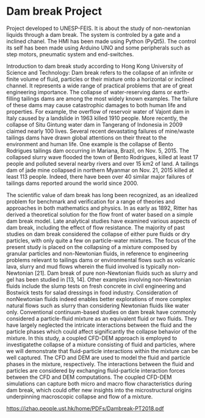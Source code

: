 # Dam break Project
Project developed to UNESP-FEIS. 
It is about the study of non-newtonian liquids through a dam break. 
The system is controled by a gate and a inclined chanel. 
The HMI has been made using Python (PyQt5). 
The control its self has been made using Arduino UNO and some peripherals such as step motors, pneumatic system and end-switches.


Introduction to dam break study according to Hong Kong University of Science and Technology:
Dam break refers to the collapse of an infinite or finite volume of fluid, particles or their mixture onto a horizontal or inclined channel. It represents a wide range of practical problems that are of great engineering importance. The collapse of water-reserving dams or earth-filling tailings dams are among the most widely known examples. The failure of these dams may cause catastrophic damages to both human life and properties. For example, the overflow of reservoir water of Vajont dam in Italy caused by a landslide in 1963 killed 1910 people. More recently, the collapse of Situ Gintung water dam in Tangerang of Indonesia in 2009 claimed nearly 100 lives. Several recent devastating failures of mine/waste tailings dams have drawn global attentions on their threat to the environment and human life. One example is the collapse of Bento Rodrigues tailings dam occurring in Mariana, Brazil, on Nov. 5, 2015. The collapsed slurry wave flooded the town of Bento Rodrigues, killed at least 17 people and polluted several nearby rivers and over 15 km2 of land. A tailings dam of jade mine collapsed in northern Myanmar on Nov. 21, 2015 killed at least 113 people. Indeed, there have been over 40 similar major failures of tailings dams reported around the world since 2000.

The scientific value of dam break has long been recognized, as an idealized problem for benchmark and verification for a range of theories and approaches in both mathematics and physics. In as early as 1892, Ritter has derived a theoretical solution for the flow front of water based on a simple dam break model. Late analytical studies have examined various aspects of dam break, including the effect of flow resistance. The majority of past studies on dam break considered the collapse of either pure fluids or dry particles, with only quite a few on particle-water mixtures. The focus of the present study is placed on the collapsing of a mixture composed by granular particles and non-Newtonian fluids, in reference to engineering problems relevant to tailings dams or environmental flows such as volcanic lava, slurry and mud flows wherein the fluid involved is typically non-Newtonian [21]. Dam break of pure non-Newtonian fluids such as slurry and gel has been studied in [13, 14]. Other examples involving non-Newtonian fluids include the slump tests on fresh concrete in civil engineering and Bostwick tests for salad dressings in food industry.  Consideration of nonNewtonian fluids indeed enables better explorations of more complex natural flows such as slurry than considering Newtonian fluids like water only. Conventional continuum-based studies on dam break have commonly considered a particle-fluid mixture as an equivalent fluid or two fluids. They have largely neglected the intricate interactions between the fluid and the particle phases which could affect significantly the collapse behavior of the mixture. In this study, a coupled CFD-DEM approach is employed to investigatethe collapse of a mixture consisting of fluid and particles, where we will demonstrate that fluid-particle interactions within the mixture can be well captured. The CFD and DEM are used to model the fluid and particle phases in the mixture, respectively. The interactions between the fluid and particles are considered by exchanging fluid-particle interaction forces between the CFD and DEM computations. The coupled CFD-DEM simulations can capture both micro and macro flow characteristics during dam break, which could offer new insights into the microstructural origins underpinning macroscopic collapse and flow of a mixture.

https://jzhao.people.ust.hk/home/PDFs/Dambreak-PT2018.pdf
